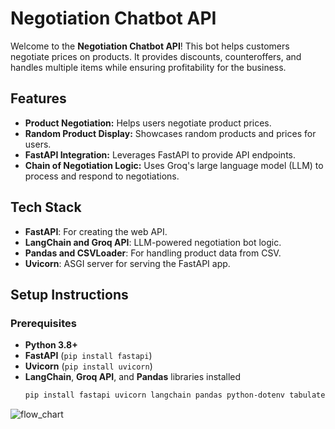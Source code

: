 
# Negotiation Chatbot API

Welcome to the **Negotiation Chatbot API**! This bot helps customers negotiate prices on products. It provides discounts, counteroffers, and handles multiple items while ensuring profitability for the business.

## Features
- **Product Negotiation:** Helps users negotiate product prices.
- **Random Product Display:** Showcases random products and prices for users.
- **FastAPI Integration:** Leverages FastAPI to provide API endpoints.
- **Chain of Negotiation Logic:** Uses Groq's large language model (LLM) to process and respond to negotiations.

## Tech Stack
- **FastAPI**: For creating the web API.
- **LangChain and Groq API**: LLM-powered negotiation bot logic.
- **Pandas and CSVLoader**: For handling product data from CSV.
- **Uvicorn**: ASGI server for serving the FastAPI app.

## Setup Instructions

### Prerequisites
- **Python 3.8+**
- **FastAPI**  (`pip install fastapi`)
- **Uvicorn**  (`pip install uvicorn`)
- **LangChain**, **Groq API**, and **Pandas** libraries installed
  ```bash
  pip install fastapi uvicorn langchain pandas python-dotenv tabulate

![flow_chart](https://github.com/user-attachments/assets/51a4856d-09e5-4fad-a32e-d707b54e1c74)



  

